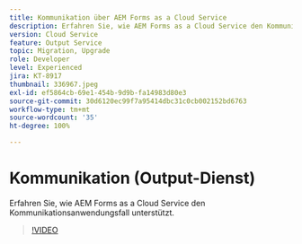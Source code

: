 ```yaml
---
title: Kommunikation über AEM Forms as a Cloud Service
description: Erfahren Sie, wie AEM Forms as a Cloud Service den Kommunikationsanwendungsfall unterstützt.
version: Cloud Service
feature: Output Service
topic: Migration, Upgrade
role: Developer
level: Experienced
jira: KT-8917
thumbnail: 336967.jpeg
exl-id: ef5864cb-69e1-454b-9d9b-fa14983d80e3
source-git-commit: 30d6120ec99f7a95414dbc31c0cb002152bd6763
workflow-type: tm+mt
source-wordcount: '35'
ht-degree: 100%

---
```


# Kommunikation (Output-Dienst)

Erfahren Sie, wie AEM Forms as a Cloud Service den Kommunikationsanwendungsfall unterstützt.

>[!VIDEO](https://video.tv.adobe.com/v/336967?quality=12&learn=on)
